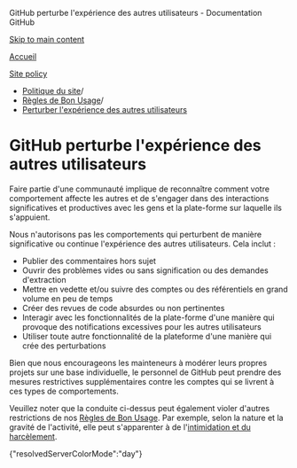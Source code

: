 GitHub perturbe l'expérience des autres utilisateurs - Documentation GitHub

[Skip to main content](#main-content)

[Accueil](/fr)

[Site policy](/fr/site-policy)

* [Politique du site](/fr/site-policy)/
* [Règles de Bon Usage](/fr/site-policy/acceptable-use-policies)/
* [Perturber l'expérience des autres utilisateurs](/fr/site-policy/acceptable-use-policies/github-disrupting-the-experience-of-other-users)

GitHub perturbe l'expérience des autres utilisateurs
==========

Faire partie d'une communauté implique de reconnaître comment votre comportement affecte les autres et de s'engager dans des interactions significatives et productives avec les gens et la plate-forme sur laquelle ils s'appuient.

Nous n'autorisons pas les comportements qui perturbent de manière significative ou continue l'expérience des autres utilisateurs. Cela inclut :

* Publier des commentaires hors sujet
* Ouvrir des problèmes vides ou sans signification ou des demandes d'extraction
* Mettre en vedette et/ou suivre des comptes ou des référentiels en grand volume en peu de temps
* Créer des revues de code absurdes ou non pertinentes
* Interagir avec les fonctionnalités de la plate-forme d'une manière qui provoque des notifications excessives pour les autres utilisateurs
* Utiliser toute autre fonctionnalité de la plateforme d'une manière qui crée des perturbations

Bien que nous encourageons les mainteneurs à modérer leurs propres projets sur une base individuelle, le personnel de GitHub peut prendre des mesures restrictives supplémentaires contre les comptes qui se livrent à ces types de comportements.

Veuillez noter que la conduite ci-dessus peut également violer d'autres restrictions de nos [Règles de Bon Usage](/fr/site-policy/acceptable-use-policies/github-acceptable-use-policies). Par exemple, selon la nature et la gravité de l'activité, elle peut s'apparenter à de l'[intimidation et du harcèlement](/fr/site-policy/acceptable-use-policies/github-bullying-and-harassment).

{"resolvedServerColorMode":"day"}
